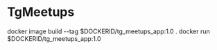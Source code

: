 # TgMeetups

docker image build --tag $DOCKERID/tg_meetups_app:1.0 .
docker run $DOCKERID/tg_meetups_app:1.0